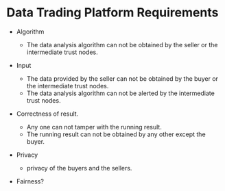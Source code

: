 # Data Trading Platform Requirements

- Algorithm
  - The data analysis algorithm can not be obtained by the seller or the intermediate trust nodes.
- Input
  - The data provided by the seller can not be obtained by the buyer or the intermediate trust nodes.
  - The data analysis algorithm can not be alerted by the intermediate trust nodes.
- Correctness of result.
  - Any one can not tamper with the running result.
  - The running result can not be obtained by any other except the buyer.

- Privacy
  - privacy of the buyers and the sellers.
- Fairness?